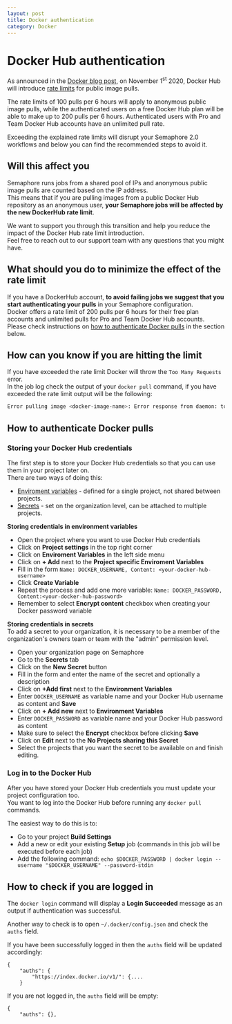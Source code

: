 ```yaml
---
layout: post
title: Docker authentication
category: Docker
---
```


# Docker Hub authentication

As announced in the [Docker blog post](https://www.docker.com/blog/scaling-docker-to-serve-millions-more-developers-network-egress/), on November 1<sup>st</sup> 2020, Docker Hub will introduce [rate limits](https://docs.docker.com/docker-hub/download-rate-limit/) for public image pulls.  

The rate limits of 100 pulls per 6 hours will apply to anonymous public image pulls, while the authenticated users on a free Docker Hub plan will be able to make up to 200 pulls per 6 hours. Authenticated users with Pro and Team Docker Hub accounts have an unlimited pull rate.  

Exceeding the explained rate limits will disrupt your Semaphore 2.0 workflows and below you can find the recommended steps to avoid it.  

## Will this affect you
Semaphore runs jobs from a shared pool of IPs and anonymous public image pulls are counted based on the IP address.  
This means that if you are pulling images from a public Docker Hub repository as an anonymous user, **your Semaphore jobs will be affected by the new DockerHub rate limit**.  

We want to support you through this transition and help you reduce the impact of the Docker Hub rate limit introduction.  
Feel free to reach out to our support team with any questions that you might have.  

## What should you do to minimize the effect of the rate limit   
If you have a DockerHub account, **to avoid failing jobs we suggest that you start authenticating your pulls** in your Semaphore configuration.  
Docker offers a rate limit of 200 pulls per 6 hours for their free plan accounts and unlimited pulls for Pro and Team Docker Hub accounts.  
Please check instructions on [how to authenticate Docker pulls](#how-to-authenticate-Docker-pulls) in the section below.  

## How can you know if you are hitting the limit  
If you have exceeded the rate limit Docker will throw the `Too Many Requests` error.  
In the job log check the output of your `docker pull` command, if you have exceeded the rate limit output will be the following:  
```bash
Error pulling image <docker-image-name>: Error response from daemon: toomanyrequests: Too Many Requests.`
```

## How to authenticate Docker pulls  
### Storing your Docker Hub credentials  
The first step is to store your Docker Hub credentials so that you can use them in your project later on.  
There are two ways of doing this:  
- [Enviroment variables](/docs/exporting-environment-variables.html) - defined for a single project, not shared between projects.  
- [Secrets](/docs/secrets.html) - set on the organization level, can be attached to multiple projects.  

**Storing credentials in environment variables**  

- Open the project where you want to use Docker Hub credentials  
- Click on **Project settings** in the top right corner  
- Click on **Enviroment Variables** in the left side menu  
- Click on **+ Add** next to the **Project specific Enviroment Variables**  
- Fill in the form `Name: DOCKER_USERNAME, Content: <your-docker-hub-username>`  
- Click **Create Variable**  
- Repeat the process and add one more variable: `Name: DOCKER_PASSWORD, Content:<your-docker-hub-password>`  
- Remember to select **Encrypt content** checkbox when creating your Docker password variable  

**Storing credentials in secrets**  
To add a secret to your organization, it is necessary to be a member of the organization's owners team or team with the "admin" permission level.  

- Open your organization page on Semaphore  
- Go to the **Secrets** tab  
- Click on the **New Secret** button  
- Fill in the form and enter the name of the secret and optionally a description  
- Click on **+Add first** next to the **Environment Variables**  
- Enter `DOCKER_USERNAME` as variable name and your Docker Hub username as content and **Save**  
- Click on **+ Add new** next to **Environment Variables**  
- Enter `DOCKER_PASSWORD` as variable name and your Docker Hub password as content  
- Make sure to select the **Encrypt** checkbox before clicking **Save**  
- Click on **Edit** next to the **No Projects sharing this Secret**  
- Select the projects that you want the secret to be available on and finish editing.  

### Log in to the Docker Hub
After you have stored your Docker Hub credentials you must update your project configuration too.  
You want to log into the Docker Hub before running any `docker pull` commands. 

The easiest way to do this is to:  
- Go to your project **Build Settings**  
- Add a new or edit your existing **Setup** job (commands in this job will be executed before each job)  
- Add the following command: `echo $DOCKER_PASSWORD | docker login --username "$DOCKER_USERNAME" --password-stdin`  

## How to check if you are logged in
The `docker login` command will display a **Login Succeeded** message as an output if authentication was successful. 

Another way to check is to open `~/.docker/config.json` and check the `auths` field. 

If you have been successfully logged in then the `auths` field will be updated accordingly:
```
{
	"auths": {
		"https://index.docker.io/v1/": {....
    }
```

If you are not logged in, the `auths` field will be empty:
```
{
	"auths": {},
```
